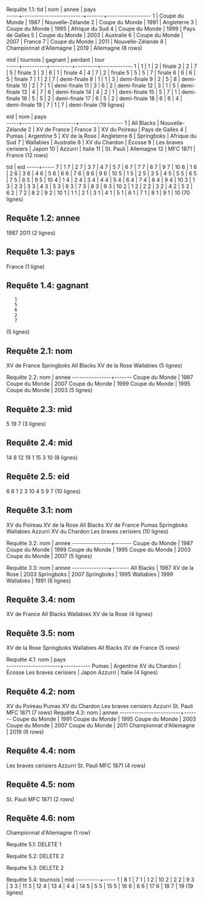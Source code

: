 Requête 1.1:
 tid |           nom           | annee |       pays       
-----+-------------------------+-------+------------------
   1 | Coupe du Monde          |  1987 | Nouvelle-Zélande
   2 | Coupe du Monde          |  1991 | Angleterre
   3 | Coupe du Monde          |  1995 | Afrique du Sud
   4 | Coupe du Monde          |  1999 | Pays de Galles
   5 | Coupe du Monde          |  2003 | Australie
   6 | Coupe du Monde          |  2007 | France
   7 | Coupe du Monde          |  2011 | Nouvelle-Zélande
   8 | Championnat d'Allemagne |  2019 | Allemagne
(8 rows)

 mid | tournois | gagnant | perdant |    tour     
-----+----------+---------+---------+-------------
   1 |        1 |       1 |       2 | finale
   2 |        2 |       7 |       5 | finale
   3 |        3 |       6 |       1 | finale
   4 |        4 |       7 |       2 | finale
   5 |        5 |       5 |       7 | finale
   6 |        6 |       6 |       5 | finale
   7 |        1 |       2 |       7 | demi-finale
   8 |        1 |       1 |       3 | demi-finale
   9 |        2 |       5 |       8 | demi-finale
  10 |        2 |       7 |       1 | demi-finale
  11 |        3 |       6 |       2 | demi-finale
  12 |        3 |       1 |       5 | demi-finale
  13 |        4 |       7 |       6 | demi-finale
  14 |        4 |       2 |       1 | demi-finale
  15 |        5 |       7 |       1 | demi-finale
  16 |        5 |       5 |       2 | demi-finale
  17 |        6 |       5 |       2 | demi-finale
  18 |        6 |       6 |       4 | demi-finale
  19 |        7 |       1 |       7 | demi-finale
(19 lignes)

 eid |         nom          |       pays       
-----+----------------------+------------------
   1 | All Blacks           | Nouvelle-Zélande
   2 | XV de France         | France
   3 | XV du Poireau        | Pays de Galles
   4 | Pumas                | Argentine
   5 | XV de la Rose        | Angleterre
   6 | Springboks           | Afrique du Sud
   7 | Wallabies            | Australie
   8 | XV du Chardon        | Écosse
   9 | Les braves cerisiers | Japon
  10 | Azzurri              | Italie
  11 | St. Pauli            | Allemagne
  12 | MFC 1871             | France
(12 rows)

 tid | eid 
-----+-----
   7 |   1
   7 |   2
   7 |   3
   7 |   4
   7 |   5
   7 |   6
   7 |   7
   7 |   8
   7 |   9
   7 |  10
   6 |   1
   6 |   2
   6 |   3
   6 |   4
   6 |   5
   6 |   6
   6 |   7
   6 |   8
   6 |   9
   6 |  10
   5 |   1
   5 |   2
   5 |   3
   5 |   4
   5 |   5
   5 |   6
   5 |   7
   5 |   8
   5 |   9
   5 |  10
   4 |   1
   4 |   2
   4 |   3
   4 |   4
   4 |   5
   4 |   6
   4 |   7
   4 |   8
   4 |   9
   4 |  10
   3 |   1
   3 |   2
   3 |   3
   3 |   4
   3 |   5
   3 |   6
   3 |   7
   3 |   8
   3 |   9
   3 |  10
   2 |   1
   2 |   2
   2 |   3
   2 |   4
   2 |   5
   2 |   6
   2 |   7
   2 |   8
   2 |   9
   2 |  10
   1 |   1
   1 |   2
   1 |   3
   1 |   4
   1 |   5
   1 |   6
   1 |   7
   1 |   8
   1 |   9
   1 |  10
(70 lignes)

Requête 1.2:
 annee 
-------
  1987
  2011
(2 lignes)

Requête 1.3:
  pays  
--------
 France
(1 ligne)

Requête 1.4:
 gagnant 
---------
       1
       5
       6
       2
       7
(5 lignes)

Requête 2.1:
      nom      
---------------
 XV de France
 Springboks
 All Blacks
 XV de la Rose
 Wallabies
(5 lignes)

Requête 2.2:
      nom       | annee 
----------------+-------
 Coupe du Monde |  1987
 Coupe du Monde |  2007
 Coupe du Monde |  1999
 Coupe du Monde |  1995
 Coupe du Monde |  2003
(5 lignes)

Requête 2.3:
 mid 
-----
   5
  19
   7
(3 lignes)

Requête 2.4:
 mid 
-----
  14
   8
  12
  19
   1
  15
   3
  10
(8 lignes)

Requête 2.5:
 eid 
-----
   6
   8
   1
   2
   3
  10
   4
   5
   9
   7
(10 lignes)

Requête 3.1:
         nom          
----------------------
 XV du Poireau
 XV de la Rose
 All Blacks
 XV de France
 Pumas
 Springboks
 Wallabies
 Azzurri
 XV du Chardon
 Les braves cerisiers
(10 lignes)

Requête 3.2:
      nom       | annee 
----------------+-------
 Coupe du Monde |  1987
 Coupe du Monde |  1999
 Coupe du Monde |  1995
 Coupe du Monde |  2003
 Coupe du Monde |  2007
(5 lignes)

Requête 3.3:
      nom      | annee 
---------------+-------
 All Blacks    |  1987
 XV de la Rose |  2003
 Springboks    |  2007
 Springboks    |  1995
 Wallabies     |  1999
 Wallabies     |  1991
(6 lignes)

Requête 3.4:
      nom      
---------------
 XV de France
 All Blacks
 Wallabies
 XV de la Rose
(4 lignes)


Requête 3.5:
      nom      
---------------
 XV de la Rose
 Springboks
 Wallabies
 All Blacks
 XV de France
(5 rows)

Requête 4.1:
         nom          |   pays    
----------------------+-----------
 Pumas                | Argentine
 XV du Chardon        | Écosse
 Les braves cerisiers | Japon
 Azzurri              | Italie
(4 lignes)

Requête 4.2:
         nom          
----------------------
 XV du Poireau
 Pumas
 XV du Chardon
 Les braves cerisiers
 Azzurri
 St. Pauli
 MFC 1871
(7 rows)
Requête 4.3:
           nom           | annee 
-------------------------+-------
 Coupe du Monde          |  1991
 Coupe du Monde          |  1995
 Coupe du Monde          |  2003
 Coupe du Monde          |  2007
 Coupe du Monde          |  2011
 Championnat d'Allemagne |  2019
(6 rows)


Requête 4.4:
         nom          
----------------------
 Les braves cerisiers
 Azzurri
 St. Pauli
 MFC 1871
(4 rows)


Requête 4.5:
    nom    
-----------
 St. Pauli
 MFC 1871
(2 rows)


Requête 4.6:
           nom           
-------------------------
 Championnat d'Allemagne
(1 row)

Requête 5.1:
DELETE 1

Requête 5.2:
DELETE 2

Requête 5.3:
DELETE 2

Requête 5.4:
 tournois | mid 
----------+-----
        1 |   8
        1 |   7
        1 |   1
        2 |  10
        2 |   2
        2 |   9
        3 |   3
        3 |  11
        3 |  12
        4 |  13
        4 |   4
        4 |  14
        5 |   5
        5 |  15
        5 |  16
        6 |   6
        6 |  17
        6 |  18
        7 |  19
(19 lignes)
